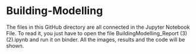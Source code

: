 # Building-Modelling
The files in this GitHub directory are all connected in the Jupyter Notebook File.
To read it, you just have to open the file BuildingModelling_Report (3) (2).ipynb and run it on binder. 
All the images, results and the code will be shown. 
